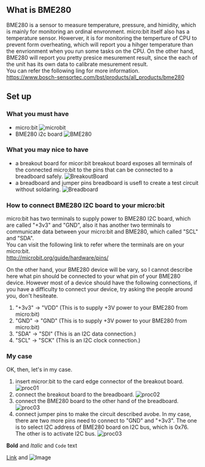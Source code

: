 
## What is BME280
BME280 is a sensor to measure temperature, pressure, and himidity, which is mainly for monitoring an ordinal envronment.
micro:bit itself also has a temperature sensor. Howerver, it is for monitoring the temperture of CPU to prevent form overheating, which will report you a hihger temperature than the envrionment when you run some tasks on the CPU. On the other hand, BME280 will report you pretty presice mesurement result, since the each of the unit has its own data to calibrate mesurement result.  
You can refer the following ling for more information.  
https://www.bosch-sensortec.com/bst/products/all_products/bme280  

## Set up
### What you must have
- micro:bit
![microbit](image000.jpg)
- BME280 i2c board
![BME280](image001.jpg)

### What you may nice to have
- a breakout board for micor:bit
breakout board exposes all terminals of the connected micro:bit to the pins that can be connected to a breadboard safely.
![BreakoutBoard](image01.jpg)
- a breadboard and jumper pins
breadboard is usefl to create a test circuit without soldaring.
![Breadboard](image02.jpg)

### How to connect BME280 I2C board to your micro:bit
micro:bit has two terminals to supply power to BME280 I2C board, which are called "+3v3" and "GND", also it has another two terminals to communicate data between your micro:bit and BME280, which called "SCL" and "SDA".  
You can visit the following link to refer where the terminals are on your micro:bit.  
http://microbit.org/guide/hardware/pins/  
  
On the other hand, your BME280 device will be vary, so I cannot describe here what pin should be connected to your what pin of your BME280 device. However most of a device should have the following connections, if you have a difficulty to connect your device, try asking the people around you, don't hesiteate.

1. "+3v3" -> "VDD" (This is to supply +3V power to your BME280 from micro:bit)
2. "GND" -> "GND" (This is to supply +3V power to your BME280 from micro:bit)
3. "SDA" -> "SDI" (This is an I2C data connection.)
4. "SCL" -> "SCK" (This is an I2C clock connection.)

### My case
OK, then, let's in my case.

1. insert micror:bit to the card edge connector of the breakout board.
![proc01](proc01.jpg)
2. connect the breakout board to the breadboard.
![proc02](proc02.jpg)
3. connect the BME280 board to the other hand of the breadboard.
![proc03](proc03.jpg)
4. connect jumper pins to make the circuit described avobe.
In my case, there are two more pins need to connect to "GND" and "+3v3".
The one is to select I2C address of BME280 board on I2C bus, which is 0x76. The other is to activate I2C bus.
![proc03](proc03.jpg)


**Bold** and _Italic_ and `Code` text

[Link](url) and ![Image](src)
